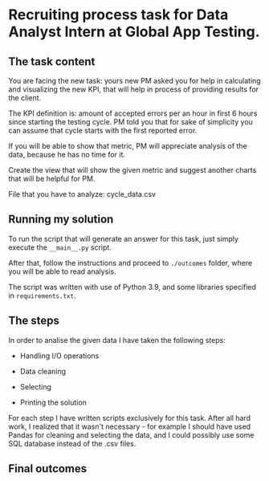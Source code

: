 # Recruiting process task for Data Analyst Intern at Global App Testing.

## The task content

You are facing the new task: yours new PM asked you for help in calculating and visualizing the new KPI, that will
help in process of providing results for the client.

The KPI definition is: amount of accepted errors per an hour in first 6 hours since starting the testing cycle. PM told
you that for sake of simplicity you can assume that cycle starts with the first reported error.

If you will be able to show that metric, PM will appreciate analysis of the data, because he has no time for it.

Create the view that will show the given metric and suggest another charts that will be helpful for PM.

File that you have to analyze: cycle_data.csv

## Running my solution 

To run the script that will generate an answer for this task, just simply execute the `__main__.py` script. 

After that, follow the instructions and proceed to `./outcomes` folder, where you will be able to read analysis.

The script was written with use of Python 3.9, and some libraries specified in `requirements.txt`.


## The steps

In order to analise the given data I have taken the following steps:

- Handling I/O operations

- Data cleaning

- Selecting

- Printing the solution

For each step I have written scripts exclusively for this task. After all hard work, I realized that it wasn't necessary - 
for example I should have used Pandas for cleaning and selecting the data, and I could possibly use some SQL database 
instead of the .csv files.


## Final outcomes


